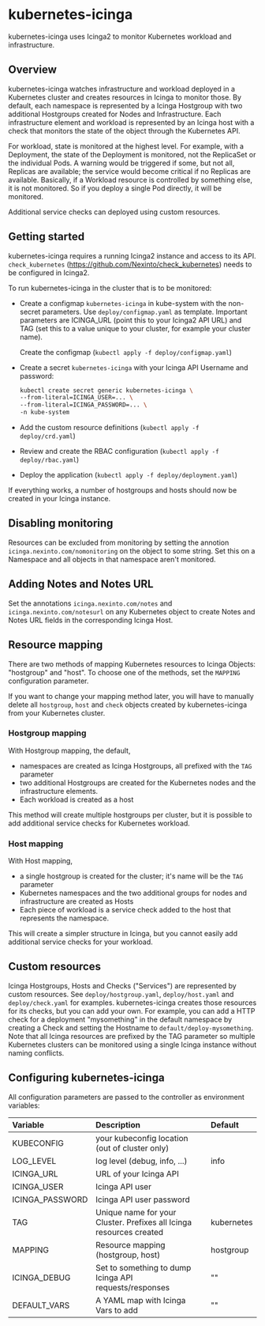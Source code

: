 # kubernetes-icinga

kubernetes-icinga uses Icinga2 to monitor Kubernetes workload and infrastructure.

## Overview

kubernetes-icinga watches infrastructure and workload deployed in a Kubernetes cluster and creates
resources in Icinga to monitor those. By default, each namespace is represented by a Icinga Hostgroup with two
additional Hostgroups created for Nodes and Infrastructure. Each infrastructure element and workload
is represented by an Icinga host with a check that monitors the state of the object through the
Kubernetes API.

For workload, state is monitored at the highest level. For example, with a Deployment, the
state of the Deployment is monitored, not the ReplicaSet or the individual Pods. A warning would
be triggered if some, but not all, Replicas are available; the service would become critical if
no Replicas are available. Basically, if a Workload resource is controlled by something else, it is
not monitored. So if you deploy a single Pod directly, it will be monitored.

Additional service checks can deployed using custom resources.

## Getting started

kubernetes-icinga requires a running Icinga2 instance and access to its API. `check_kubernetes`
(https://github.com/Nexinto/check_kubernetes) needs to be configured in Icinga2.

To run kubernetes-icinga in the cluster that is to be monitored:

* Create a configmap `kubernetes-icinga` in kube-system with the non-secret parameters.
  Use `deploy/configmap.yaml` as template. Important parameters are ICINGA_URL (point this to your Icinga2
  API URL) and TAG (set this to a value unique to your cluster, for example your cluster name).
  
  Create the configmap (`kubectl apply -f deploy/configmap.yaml`)

* Create a secret `kubernetes-icinga` with your Icinga API Username and password:

  ```bash
  kubectl create secret generic kubernetes-icinga \
  --from-literal=ICINGA_USER=... \
  --from-literal=ICINGA_PASSWORD=... \
  -n kube-system
  ```

* Add the custom resource definitions (`kubectl apply -f deploy/crd.yaml`)
  
* Review and create the RBAC configuration (`kubectl apply -f deploy/rbac.yaml`)

* Deploy the application (`kubectl apply -f deploy/deployment.yaml`)

If everything works, a number of hostgroups and hosts should now be created in your Icinga instance.

## Disabling monitoring

Resources can be excluded from monitoring by setting the annotion `icinga.nexinto.com/nomonitoring` on
the object to some string. Set this on a Namespace and all objects in that namespace aren't monitored.

## Adding Notes and Notes URL

Set the annotations `icinga.nexinto.com/notes` and `icinga.nexinto.com/notesurl` on any Kubernetes object
to create Notes and Notes URL fields in the corresponding Icinga Host.

## Resource mapping

There are two methods of mapping Kubernetes resources to Icinga Objects: "hostgroup" and "host".
To choose one of the methods, set the `MAPPING` configuration parameter.

If you want to change your mapping method later, you will have to manually delete all `hostgroup`,
`host` and `check` objects created by kubernetes-icinga from your Kubernetes cluster.

### Hostgroup mapping

With Hostgroup mapping, the default,
* namespaces are created as Icinga Hostgroups, all prefixed with the `TAG` parameter
* two additional Hostgroups are created for the Kubernetes nodes and the infrastructure elements.
* Each workload is created as a host

This method will create multiple hostgroups per cluster, but it is possible to add additional service
checks for Kubernetes workload.

### Host mapping

With Host mapping,
* a single hostgroup is created for the cluster; it's name will be the `TAG` parameter
* Kubernetes namespaces and the two additional groups for nodes and infrastructure are created as Hosts
* Each piece of workload is a service check added to the host that represents the namespace.

This will create a simpler structure in Icinga, but you cannot easily add additional service checks for your
workload.

## Custom resources

Icinga Hostgroups, Hosts and Checks ("Services") are represented by custom resources. See
`deploy/hostgroup.yaml`, `deploy/host.yaml` and `deploy/check.yaml` for examples. kubernetes-icinga
creates those resources for its checks, but you can add your own. For example, you can add
a HTTP check for a deployment "mysomething" in the default namespace by creating a Check and
setting the Hostname to `default/deploy-mysomething`. Note that all Icinga resources are prefixed
by the TAG parameter so multiple Kubernetes clusters can be monitored using a single Icinga instance
without naming conflicts.

## Configuring kubernetes-icinga

All configuration parameters are passed to the controller as environment variables:

| Variable | Description | Default |
|:-----|:------------|:--------|
|KUBECONFIG|your kubeconfig location (out of cluster only)||
|LOG_LEVEL|log level (debug, info, ...)|info|
|ICINGA_URL|URL of your Icinga API||
|ICINGA_USER|Icinga API user||
|ICINGA_PASSWORD|Icinga API user password||
|TAG|Unique name for your Cluster. Prefixes all Icinga resources created|kubernetes|
|MAPPING|Resource mapping (hostgroup, host)|hostgroup|
|ICINGA_DEBUG|Set to something to dump Icinga API requests/responses|""|
|DEFAULT_VARS|A YAML map with Icinga Vars to add|""|
